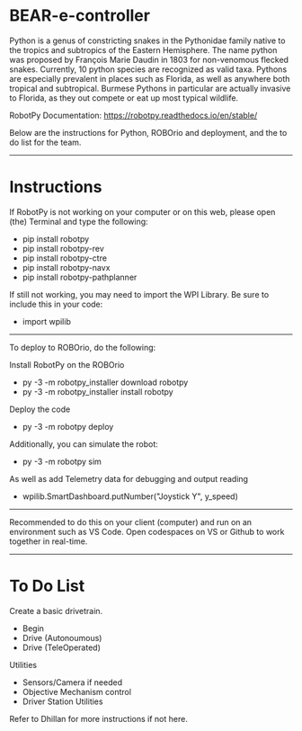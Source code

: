 # BEAR-e-controller
Python is a genus of constricting snakes in the Pythonidae family native to the tropics and subtropics of the Eastern Hemisphere. The name python was proposed by François Marie Daudin in 1803 for non-venomous flecked snakes. Currently, 10 python species are recognized as valid taxa. Pythons are especially prevalent in places such as Florida, as well as anywhere both tropical and subtropical. Burmese Pythons in particular are actually invasive to Florida, as they out compete or eat up most typical wildlife.

RobotPy Documentation: https://robotpy.readthedocs.io/en/stable/

Below are the instructions for Python, ROBOrio and deployment, and the to do list for the team.

----------------------------------------------------------------------------------------------------------------------

# Instructions
If RobotPy is not working on your computer or on this web, please open (the) Terminal and type the following:

- pip install robotpy
- pip install robotpy-rev
- pip install robotpy-ctre
- pip install robotpy-navx
- pip install robotpy-pathplanner

If still not working, you may need to import the WPI Library. Be sure to include this in your code:

- import wpilib

----------------------------------------------------------------------------------------------------------------------

To deploy to ROBOrio, do the following:

Install RobotPy on the ROBOrio
- py -3 -m robotpy_installer download robotpy
- py -3 -m robotpy_installer install robotpy

Deploy the code
- py -3 -m robotpy deploy

Additionally, you can simulate the robot:
- py -3 -m robotpy sim

As well as add Telemetry data for debugging and output reading
- wpilib.SmartDashboard.putNumber("Joystick Y", y_speed)

-------------------------------------------------------------------------------------------------------------------------

Recommended to do this on your client (computer) and run on an environment such as VS Code. Open codespaces on VS or Github to work together in real-time.

-------------------------------------------------------------------------------------------------------------------------

# To Do List

Create a basic drivetrain.
- Begin
- Drive (Autonoumous)
- Drive (TeleOperated)

Utilities
- Sensors/Camera if needed
- Objective Mechanism control
- Driver Station Utilities

Refer to Dhillan for more instructions if not here.
